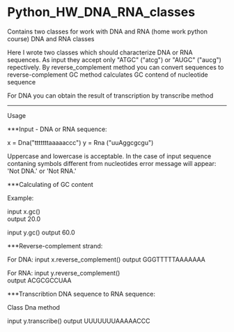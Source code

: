 # Python_HW_DNA_RNA_classes
Contains two classes for work with DNA and RNA (home work python course)
DNA and RNA classes


Here I wrote two classes which should characterize DNA or RNA sequences. 
As input they accept only "ATGC" ("atcg") or "AUGC" ("aucg") repectively.
By reverse_complement  method you can convert sequences to reverse-complement
GC method calculates GC contend of nucleotide sequence

For DNA you can obtain the result of transcription by transcribe method

******************************************************************************************************
Usage  

***Input - DNA or RNA sequence: 

x = Dna("tttttttaaaaaccc")
y = Rna ("uuAggcgcgu")

Uppercase and lowercase is acceptable. In the case of input sequence contaning symbols different from nucleotides error message will appear: 'Not DNA.' or 'Not RNA.'


***Calculating of GC content 

Example:

input   x.gc()  
output  20.0 

input   y.gc()
output  60.0


***Reverse-complement strand: 

For DNA:
input   x.reverse_complement() 
output  GGGTTTTTAAAAAAA      


For RNA:
input   y.reverse_complement()    
output  ACGCGCCUAA   

***Transcribtion DNA sequence to RNA sequence: 

Class Dna method

input   y.transcribe() 
output  UUUUUUUAAAAACCC
    
